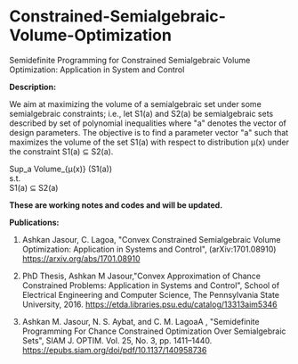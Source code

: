 # Constrained-Semialgebraic-Volume-Optimization
Semidefinite Programming for Constrained Semialgebraic Volume Optimization: Application in System and Control



**Description:**

We aim at maximizing the volume of a semialgebraic set under some semialgebraic constraints; i.e., let S1(a) and
S2(a) be semialgebraic sets described by set of polynomial inequalities where "a" denotes the vector of design parameters. 
The objective is to find a parameter vector "a" such that maximizes the volume of the set S1(a) with respect to distribution µ(x) under the constraint S1(a) ⊆ S2(a).
 

Sup_a Volume_{µ(x)} (S1(a))\
s.t.\
S1(a)  ⊆ S2(a)


 
**These are working notes and codes and will be updated.**

**Publications:**
 
 1) Ashkan Jasour, C. Lagoa, "Convex Constrained Semialgebraic Volume Optimization: Application in Systems and Control", (arXiv:1701.08910)
https://arxiv.org/abs/1701.08910


2) PhD Thesis, Ashkan M Jasour,"Convex Approximation of Chance Constrained Problems: Application in Systems and Control", School of Electrical Engineering and Computer Science, The Pennsylvania State University, 2016.
https://etda.libraries.psu.edu/catalog/13313aim5346


 3) Ashkan M. Jasour, N. S. Aybat, and C. M. LagoaA
, "Semidefinite Programming For Chance Constrained Optimization Over Semialgebraic Sets", SIAM J. OPTIM. Vol. 25, No. 3, pp. 1411–1440.
https://epubs.siam.org/doi/pdf/10.1137/140958736




